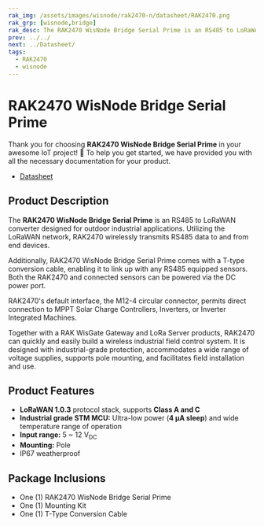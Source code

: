 ```yaml
---
rak_img: /assets/images/wisnode/rak2470-n/datasheet/RAK2470.png
rak_grp: [wisnode,bridge]
rak_desc: The RAK2470 WisNode Bridge Serial Prime is an RS485 to LoRaWAN converter designed for outdoor industrial applications. The device relays RS485 data using the LoRaWAN network to wirelessly transmit to and from the end devices.
prev: ../../
next: ../Datasheet/
tags:
  - RAK2470
  - wisnode
---
```


# RAK2470 WisNode Bridge Serial Prime

Thank you for choosing **RAK2470 WisNode Bridge Serial Prime** in your awesome IoT project! 🎉 To help you get started, we have provided you with all the necessary documentation for your product.

* <a href="../Datasheet/" target="_blank">Datasheet</a>

## Product Description

The **RAK2470 WisNode Bridge Serial Prime** is an RS485 to LoRaWAN converter designed for outdoor industrial applications. Utilizing the LoRaWAN network, RAK2470 wirelessly transmits RS485 data to and from end devices. 

Additionally, RAK2470 WisNode Bridge Serial Prime comes with a T-type conversion cable, enabling it to link up with any RS485 equipped sensors. Both the RAK2470 and connected sensors can be powered via the DC power port. 

RAK2470's default interface, the M12-4 circular connector, permits direct connection to MPPT Solar Charge Controllers, Inverters, or Inverter Integrated Machines. 

Together with a RAK WisGate Gateway and LoRa Server products, RAK2470 can quickly and easily build a wireless industrial field control system. It is designed with industrial-grade protection, accommodates a wide range of voltage supplies, supports pole mounting, and facilitates field installation and use.


## Product Features

- **LoRaWAN 1.0.3** protocol stack, supports **Class A and C**
- **Industrial grade STM MCU:** Ultra-low power (**4&nbsp;µA sleep**) and wide temperature range of operation
- **Input range:** 5 ~ 12&nbsp;V<sub>DC</sub>
- **Mounting:** Pole
- IP67 weatherproof


## Package Inclusions

- One (1) RAK2470 WisNode Bridge Serial Prime
- One (1) Mounting Kit
- One (1) T-Type Conversion Cable

<rk-img
src="/assets/images/wisnode/rak2470-n/overview/2.package-contents.png"
width="80%"
caption="RAK2470 Package Inclusions"
/>
